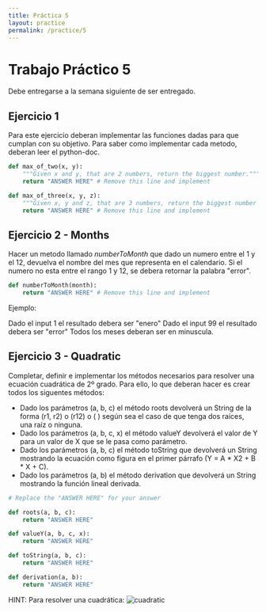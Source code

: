 ```yaml
---
title: Práctica 5
layout: practice
permalink: /practice/5
---
```


# Trabajo Práctico 5

Debe entregarse a la semana siguiente de ser entregado.

## Ejercicio 1

Para este ejercicio deberan implementar las funciones dadas para que cumplan con su objetivo. Para saber como implementar cada metodo, deberan leer el python-doc.

```python
def max_of_two(x, y):
    """Given x and y, that are 2 numbers, return the biggest number."""
    return "ANSWER HERE" # Remove this line and implement

def max_of_three(x, y, z):
    """Given x, y and z, that are 3 numbers, return the biggest number of the three."""
    return "ANSWER HERE" # Remove this line and implement
```

## Ejercicio 2 - Months

Hacer un metodo llamado *numberToMonth* que dado un numero entre el 1 y el 12, devuelva el nombre del mes que representa en el calendario. Si el numero no esta entre el rango 1 y 12, se debera retornar la palabra "error".

```python
def numberToMonth(month):
    return "ANSWER HERE" # Remove this line and implement
```

Ejemplo:

Dado el input 1 el resultado debera ser "enero"
Dado el input 99 el resultado debera ser "error"
Todos los meses deberan ser en minuscula.

## Ejercicio 3 - Quadratic

Completar, definir e implementar los métodos necesarios para resolver una ecuación cuadrática de 2º grado. Para ello, lo que deberan hacer es crear todos los siguentes métodos:

* Dado los parámetros (a, b, c) el método roots devolverá un String de la forma (r1, r2) o (r12) o ( ) según sea el caso de que tenga dos raíces, una raíz o ninguna.
* Dado los parámetros (a, b, c, x) el método valueY devolverá el valor de Y para un valor de X que se le pasa como parámetro.
* Dado los parámetros (a, b, c) el método toString que devolverá un String mostrando la ecuación como figura en el primer párrafo (Y = A * X2 + B * X + C).
* Dado los parámetros (a, b) el método derivation que devolverá un String mostrando la función lineal derivada.

```python
# Replace the "ANSWER HERE" for your answer

def roots(a, b, c):
    return "ANSWER HERE"

def valueY(a, b, c, x):
    return "ANSWER HERE"

def toString(a, b, c):
    return "ANSWER HERE"

def derivation(a, b):
    return "ANSWER HERE"
```

HINT: Para resolver una cuadrática:
![cuadratic]({{site.baseurl}}/practice/tp5.png)
